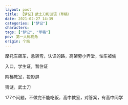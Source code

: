```yaml
---
layout: post
title: 【梦记】武士刀和谜语（草稿）
date: 2021-02-27 14:39
categories: ["梦记"]
characters: 
tags: ["梦记", "草稿"]
pov: 第一人称视角
origin: 个站
---
```


摩托车飙车，急转弯，认识的路，高架旁小弄堂，怕车被偷

入口，学生证，暂住证

阶梯教室，投影屏

猜谜，武士刀

177个问题，不做完不能吃饭，高中教室，对答案，有高中同学